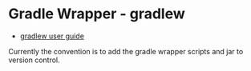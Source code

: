 # Gradle Wrapper - gradlew

* [gradlew user guide](https://docs.gradle.org/current/userguide/gradle_wrapper.html)

Currently the convention is to add the gradle wrapper scripts and jar to version control.